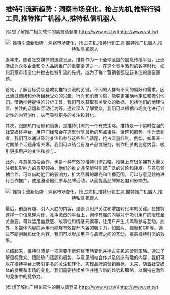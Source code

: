 ## **推特引流新趋势：洞察市场变化，抢占先机,推特行销工具,推特推广机器人,推特私信机器人**

[😍想了解推广相关软件的朋友请登录 http://www.vst.tw](http://www.vst.tw)

 <center><img src="https://vst.tw/MP4/tuiguang/png/2.png" alt="推特引流新趋势：洞察市场变化，抢占先机,推特行销工具,推特推广机器人,推特私信机器人"></center>

近年来，随着社交媒体的迅速发展，推特作为一个全球范围的信息传播平台，正逐渐成为众多企业和个人品牌推广的重要渠道之一。在这个竞争激烈的数字时代，如何洞察市场变化并抢占推特引流的先机，成为了每个营销者都应该关注的重要课题。

首先，了解目标受众是成功推特引流的关键。不同的人群有不同的偏好和需求，因此通过调研和分析目标受众的兴趣、行为和消费习惯，能够更准确地定位和吸引他们。借助推特提供的分析工具，我们可以获取有关受众的数据，包括他们的地理位置、关注的话题和互动行为等。通过深入了解受众，我们可以根据市场变化进行针对性的内容创作，从而吸引更多的关注和转化。

其次，跟随热门话题和趋势，是推特引流的一个有效策略。推特是一个实时性强的社交媒体平台，用户们经常会在这里分享最新的热点事件、话题和趋势。作为营销者，我们可以通过及时关注和参与这些热门话题，抢占流量红利。例如，如果某一时期某个话题非常火爆，我们可以结合自身产品或服务，制作相关的创意内容，吸引更多用户的关注和参与。

此外，与意见领袖合作，也是一种有效的推特引流策略。推特上有很多拥有大量关注者和影响力的意见领袖，他们的推文通常能够引起广泛的讨论和转发。与意见领袖合作，可以借助他们的影响力，扩大品牌的曝光和传播范围。可以与意见领袖进行合作推广，或是邀请他们参与品牌活动，从而提高品牌知名度和影响力。

 <center><img src="https://vst.tw/MP4/tuiguang/png/5.png" alt="推特引流新趋势：洞察市场变化，抢占先机,推特行销工具,推特推广机器人,推特私信机器人"></center>

最后，创造有趣、引人入胜的内容，是吸引用户关注和增加转化率的关键。在推特这样一个信息碎片化、竞争激烈的平台上，创作有趣的内容对于吸引用户的眼球至关重要。可以运用幽默感、故事性和情感元素等，让用户产生共鸣和参与互动。此外，多媒体内容的运用也能够有效提升内容的吸引力，如图片、视频和GIF等。通过不断创新和优化内容，我们可以增加用户与品牌之间的互动，提高推特引流的效果。

总结起来，推特引流是一项需要不断洞察市场变化并抢占先机的营销策略。通过了解目标受众、跟随热门话题和趋势、与意见领袖合作以及创造有趣的内容，我们可以在推特平台上吸引更多的关注和转化，实现品牌的营销目标。未来，随着社交媒体的发展和市场的变化，我们需要持续关注并适应新的趋势和策略，以保持在激烈的竞争中的竞争力。

[😍想了解推广相关软件的朋友请登录 http://www.vst.tw](http://www.vst.tw)



